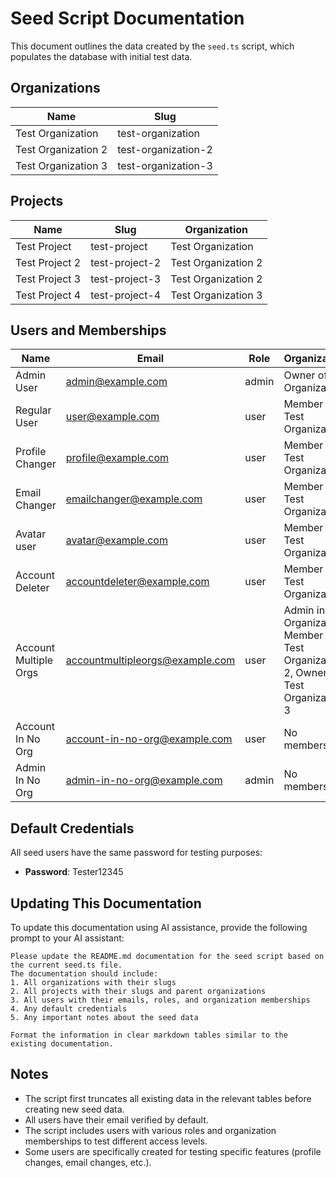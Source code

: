 # Seed Script Documentation

This document outlines the data created by the `seed.ts` script, which populates the database with initial test data.

## Organizations

| Name | Slug |
|------|------|
| Test Organization | test-organization |
| Test Organization 2 | test-organization-2 |
| Test Organization 3 | test-organization-3 |

## Projects

| Name | Slug | Organization |
|------|------|-------------|
| Test Project | test-project | Test Organization |
| Test Project 2 | test-project-2 | Test Organization 2 |
| Test Project 3 | test-project-3 | Test Organization 2 |
| Test Project 4 | test-project-4 | Test Organization 3 |

## Users and Memberships

| Name | Email | Role | Organizations |
|------|-------|------|---------------|
| Admin User | admin@example.com | admin | Owner of Test Organization |
| Regular User | user@example.com | user | Member of Test Organization |
| Profile Changer | profile@example.com | user | Member of Test Organization |
| Email Changer | emailchanger@example.com | user | Member of Test Organization |
| Avatar user | avatar@example.com | user | Member of Test Organization |
| Account Deleter | accountdeleter@example.com | user | Member of Test Organization |
| Account Multiple Orgs | accountmultipleorgs@example.com | user | Admin in Test Organization, Member in Test Organization 2, Owner in Test Organization 3 |
| Account In No Org | account-in-no-org@example.com | user | No memberships |
| Admin In No Org | admin-in-no-org@example.com | admin | No memberships |

## Default Credentials

All seed users have the same password for testing purposes:
- **Password**: Tester12345

## Updating This Documentation

To update this documentation using AI assistance, provide the following prompt to your AI assistant:

```
Please update the README.md documentation for the seed script based on the current seed.ts file. 
The documentation should include:
1. All organizations with their slugs
2. All projects with their slugs and parent organizations
3. All users with their emails, roles, and organization memberships
4. Any default credentials
5. Any important notes about the seed data

Format the information in clear markdown tables similar to the existing documentation.
```

## Notes
- The script first truncates all existing data in the relevant tables before creating new seed data.
- All users have their email verified by default.
- The script includes users with various roles and organization memberships to test different access levels.
- Some users are specifically created for testing specific features (profile changes, email changes, etc.).
